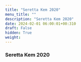 ```yaml
---
title: "Seretta Kem 2020"
menu_title: ""
description: "Seretta Kem 2020"
date: 2024-02-01 06:00:01+00:310
draft: False
hidden: True
weight:
---
```

### Seretta Kem 2020


